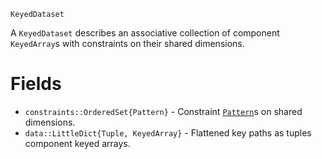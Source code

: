 ```
KeyedDataset
```

A `KeyedDataset` describes an associative collection of component `KeyedArray`s with constraints on their shared dimensions.

# Fields

  * `constraints::OrderedSet{Pattern}` - Constraint [`Pattern`](@ref)s on shared dimensions.
  * `data::LittleDict{Tuple, KeyedArray}` - Flattened key paths as tuples component keyed arrays.
